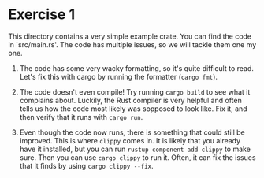 # Exercise 1

This directory contains a very simple example crate. You can find the code in `src/main.rs'. The code has multiple issues, so we will tackle them one my one.

1. The code has some very wacky formatting, so it's quite difficult to read. Let's fix this with cargo by running the formatter (`cargo fmt`).

2. The code doesn't even compile! Try running `cargo build` to see what it complains about. Luckily, the Rust compiler is very helpful and often tells us how the code most likely was sopposed to look like. Fix it, and then verify that it runs with `cargo run`.

3. Even though the code now runs, there is something that could still be improved. This is where `clippy` comes in. It is likely that you already have it installed, but you can run `rustup component add clippy` to make sure. Then you can use `cargo clippy` to run it. Often, it can fix the issues that it finds by using `cargo clippy --fix`.